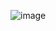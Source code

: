 ![image](https://github.com/SitiMarfungahDwiLestari/FaseOne_038/assets/115221965/49bc4b8a-879e-4721-adf7-17de34aa46a4)
